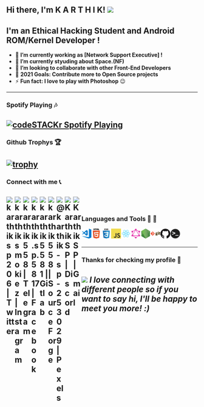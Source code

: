 <h2> Hi there, I'm K A R T H I K! <img src="https://media.giphy.com/media/mGcNjsfWAjY5AEZNw6/giphy.gif" width="50"></h2>

## I'm an Ethical Hacking Student and Android ROM/Kernel Developer !

- 🔭 **I’m currently working as [Network Support Executive] !**
- 🌱 **I’m currently styuding about Space.(NF)**
- 👯 **I’m looking to collaborate with other Front-End Developers**
- 🥅 **2021 Goals: Contribute more to Open Source projects**
- ⚡ **Fun fact: I love to play with Photoshop** 😉
---
### Spotify Playing 🎶
[<img src="https://now-playing-codestackr.vercel.app/api/spotify-playing" alt="codeSTACKr Spotify Playing" width="350" />](https://open.spotify.com/playlist/1TLtqSVyiUE5hReeSB8mua)
---
### Github Trophys 🏆 
[![trophy](https://github-profile-trophy.vercel.app/?username=karthik558&theme=darkhub)](https://github.com/ryo-ma/github-profile-trophy&no-bg=true&no-frame=true)
---
### Connect with me 📞
[<img align="left" alt="karthiksp206 | Twitter" width="22px" src="https://cdn.jsdelivr.net/npm/simple-icons@v3/icons/twitter.svg" />][twitter]
[<img align="left" alt="karthiksmokiez | Instagram" width="22px" src="https://cdn.jsdelivr.net/npm/simple-icons@v3/icons/instagram.svg" />][instagram]
[<img align="left" alt="karthik558 | Telegram" width="22px" src="https://cdn.jsdelivr.net/npm/simple-icons@v3/icons/telegram.svg" />][telegram]
[<img align="left" alt="karthik.sp.5817 | Facebook" width="22px" src="https://cdn.jsdelivr.net/npm/simple-icons@v3/icons/facebook.svg" />][facebook]
[<img align="left" alt="karthik5581 | Gitlab" width="22px" src="https://cdn.jsdelivr.net/npm/simple-icons@v3/icons/gitlab.svg" />][gitlab]
[<img align="left" alt="karthik558 | SourceForge" width="22px" src="https://cdn.jsdelivr.net/npm/simple-icons@v3/icons/sourceforge.svg" />][sourceforge]
[<img align="left" alt="@karthik-sp-253029 | Pexels" width="22px" src="https://cdn.jsdelivr.net/npm/simple-icons@v3/icons/pexels.svg" />][pexels]
[<img align="left" alt="Karthik SP | Discord" width="22px" src="https://cdn.jsdelivr.net/npm/simple-icons@v3/icons/discord.svg" />][discord]
[<img align="left" alt="Karthik SP | Gmail" width="22px" src="https://cdn.jsdelivr.net/npm/simple-icons@v3/icons/gmail.svg" />][gmail]
<br />
---
### Languages and Tools 📘 🔧
[<img align="left" alt="Visual Studio Code" width="26px" src="https://raw.githubusercontent.com/github/explore/80688e429a7d4ef2fca1e82350fe8e3517d3494d/topics/visual-studio-code/visual-studio-code.png" />][webdevplaylist]
[<img align="left" alt="HTML5" width="26px" src="https://raw.githubusercontent.com/github/explore/80688e429a7d4ef2fca1e82350fe8e3517d3494d/topics/html/html.png" />][webdevplaylist]
[<img align="left" alt="CSS3" width="26px" src="https://raw.githubusercontent.com/github/explore/80688e429a7d4ef2fca1e82350fe8e3517d3494d/topics/css/css.png" />][cssplaylist]
[<img align="left" alt="JavaScript" width="26px" src="https://raw.githubusercontent.com/github/explore/80688e429a7d4ef2fca1e82350fe8e3517d3494d/topics/javascript/javascript.png" />][jsplaylist]
[<img align="left" alt="React" width="26px" src="https://raw.githubusercontent.com/github/explore/80688e429a7d4ef2fca1e82350fe8e3517d3494d/topics/react/react.png" />][reactplaylist]
[<img align="left" alt="GraphQL" width="26px" src="https://raw.githubusercontent.com/github/explore/80688e429a7d4ef2fca1e82350fe8e3517d3494d/topics/graphql/graphql.png" />][webdevplaylist]
[<img align="left" alt="Node.js" width="26px" src="https://raw.githubusercontent.com/github/explore/80688e429a7d4ef2fca1e82350fe8e3517d3494d/topics/nodejs/nodejs.png" />][webdevplaylist]
[<img align="left" alt="Git" width="26px" src="https://raw.githubusercontent.com/github/explore/80688e429a7d4ef2fca1e82350fe8e3517d3494d/topics/git/git.png" />][webdevplaylist]
[<img align="left" alt="GitHub" width="26px" src="https://raw.githubusercontent.com/github/explore/78df643247d429f6cc873026c0622819ad797942/topics/github/github.png" />][webdevplaylist]
[<img align="left" alt="Terminal" width="26px" src="https://raw.githubusercontent.com/github/explore/80688e429a7d4ef2fca1e82350fe8e3517d3494d/topics/terminal/terminal.png" />][webdevplaylist]

<br />
<br />

[twitter]: https://twitter.com/karthiksp206
[instagram]: https://instagram.com/karthiksmokiez
[telegram]: https://t.me/karthik558
[facebook]: https://www.facebook.com/karthik.sp.5817
[gitlab]: https://gitlab.com/karthik5581
[sourceforge]: https://sourceforge.net/u/karthik558
[pexels]: https://www.pexels.com/@karthik-sp-253029
[discord]: https://discord.com/channels/@Karthik-SP
[gmail]: https://mail.google.com/mail/u/0/#inbox.com/channels/karthik.lal558@gmail.com
[webdevplaylist]: https://www.youtube.com/playlist?list=PLkwxH9e_vrAJ0WbEsFA9W3I1W-g_BTsbt
[jsplaylist]: https://www.youtube.com/playlist?list=PLkwxH9e_vrALRJKu7wfXby3MKeflhTu6B
[cssplaylist]: https://www.youtube.com/playlist?list=PLkwxH9e_vrALSdvZuEh6gqQdmDoDIoqz4
[reactplaylist]: https://www.youtube.com/playlist?list=PLkwxH9e_vrAK4TdffpxKY3QGyHCpxFcQ0

---
### Thanks for checking my profile 💑
<img src="https://media.giphy.com/media/LnQjpWaON8nhr21vNW/giphy.gif" width="52"> <em><b>I love connecting with different people</b> so if you want to say <b>hi, I'll be happy to meet you more!</b> :)</em>
---
